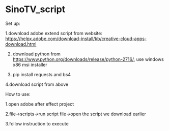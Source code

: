 # SinoTV_script

Set up:

1.download adobe extend script from website:
https://helpx.adobe.com/download-install/kb/creative-cloud-apps-download.html

2. download python from https://www.python.org/downloads/release/python-2716/, use windows x86 msi installer

3. pip install requests and bs4

4.download script from above

How to use:

1.open adobe after effect project

2.file->scripts->run script file->open the script we download earlier

3.follow instruction to execute
